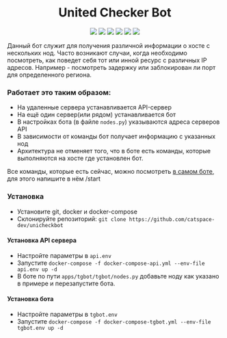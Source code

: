 <h1 align="center">
	United Checker Bot
</h1>
<p align="center">
<img src="https://img.shields.io/badge/aiogram-blue"> <img src="https://img.shields.io/badge/gevent-green"> <img src="https://img.shields.io/badge/flask-yellow"> <img src="https://img.shields.io/badge/mcstatus-purple"> <img src="https://img.shields.io/badge/icmplib-pink"> <img src="https://img.shields.io/badge/requests-black">
</p>

Данный бот служит для получения различной информации о хосте с нескольких нод. 
Часто возникают случаи, когда необходимо посмотреть, как поведет себя тот или инной ресурс с различных IP адресов. Например - посмотреть задержку или заблокирован ли порт для определенного региона.

 ### Работает это таким образом:

* На удаленные сервера устанавливается API-сервер
* На ещё один сервер(или рядом) устанавливается бот
* В настройках бота (в файле `nodes.py`) указываются адреса серверов API
* В зависимости от команды бот получает информацию с указанных нод
* Архитектура не отменяет того, что в боте есть команды, которые выполняются на хосте где установлен бот.

Все команды, которые есть сейчас, можно посмотреть [в самом боте](https://t.me/unicheckbot), для этого напишите в нём /start 

### Установка
* Установите git, docker и docker-compose
* Склонируйте репозиторий: `git clone https://github.com/catspace-dev/unicheckbot`
#### Установка API сервера
* Настройте параметры в `api.env`
* Запустите `docker-compose -f docker-compose-api.yml --env-file api.env up -d`
* В боте по пути `apps/tgbot/tgbot/nodes.py` добавьте ноду как указано в примере и перезапустите бота.
#### Установка бота
* Настройте параметры в `tgbot.env`
* Запустите `docker-compose -f docker-compose-tgbot.yml --env-file tgbot.env up -d`
